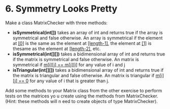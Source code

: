 # 6. Symmetry Looks Pretty

Make a class MatrixChecker with three methods:
- **isSymmetrical(int[])** takes an array of int and returns true if the array is symmetrical and false 
otherwise. An array is symmetrical if the element at <u>[0]</u> is the same as the element at <u>[length-1]</u>, 
the element at <u>[1]</u> is thesame as the element at <u>[length-2]</u>, etc.
- **isSymmetrical(int[][])** takes a bidimensional array of int and returns true if the matrix is symmetrical
and false otherwise. An matrix is symmetrical if <u>m[i][j] == m[j][i]</u> for any value of i and j
- **isTriangular(int[][])** takes a bidimensional array of int and returns true if the matrix is triangular
and false otherwise. An matrix is triangular if <u>m[i][j] == 0</u> for any value of i that is greater than
j. 

Add some methods to your Matrix class from the other exercise to perform tests on the matrices yo
u create using the methods from MatrixChecker. (Hint: these methods will n eed to create objects of type
MatrixChecker).